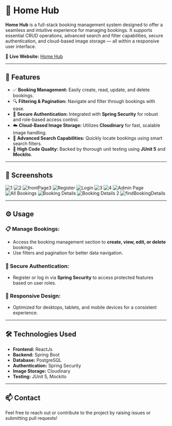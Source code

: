 # 🚀 Home Hub 

**Home Hub** is a full-stack booking management system designed to offer a seamless and intuitive experience for managing bookings. It supports essential CRUD operations, advanced search and filter capabilities, secure authentication, and cloud-based image storage — all within a responsive user interface.

🔗 **Live Website:** [Home Hub](https://hubb-home.vercel.app/)

---

## 🌟 Features

- ✅ **Booking Management:** Easily create, read, update, and delete bookings.
- 🔍 **Filtering & Pagination:** Navigate and filter through bookings with ease.
- 🔐 **Secure Authentication:** Integrated with **Spring Security** for robust and role-based access control.
- ☁️ **Cloud-Based Image Storage:** Utilizes **Cloudinary** for fast, scalable image handling.
- 🔎 **Advanced Search Capabilities:** Quickly locate bookings using smart search filters.
- 🧪 **High Code Quality:** Backed by thorough unit testing using **JUnit 5** and **Mockito**.

---

## 📸 Screenshots

![1](https://github.com/user-attachments/assets/cee449db-3dd1-4171-868a-030a21c89157)
![2](https://github.com/user-attachments/assets/7efbb72a-b439-46a6-90a4-17d99c01b613)
![frontPage3](https://github.com/user-attachments/assets/4d8db070-8c80-4af5-bac1-1554635a5879)
![Register](https://github.com/user-attachments/assets/a869de2e-b101-414c-a912-e1b57c6d4979)
![Login](https://github.com/user-attachments/assets/62ea86be-5ffa-489a-a045-28a98d793696)
![3](https://github.com/user-attachments/assets/e2125fbf-dba6-4700-b6d6-1be791973233)
![4](https://github.com/user-attachments/assets/5c888feb-9912-4f18-b1af-f2c9737670b2)
![Admin Page](https://github.com/user-attachments/assets/25606651-caff-4658-a617-d408fe240be8)
![All Bookings](https://github.com/user-attachments/assets/729913ac-303e-4a08-84f7-c7c08a3c9866)
![Booking Details](https://github.com/user-attachments/assets/6d765bd5-9383-441f-8f4f-ec7a7779d114)
![Booking Details 2](https://github.com/user-attachments/assets/88f30390-62dd-468b-ba76-60cfca2fe5b6)
![findBookingDetails](https://github.com/user-attachments/assets/03526852-cb58-4006-ba3f-aafd9b0fe860)

---

## ⚙️ Usage

### 📋 Manage Bookings:
- Access the booking management section to **create, view, edit, or delete** bookings.
- Use filters and pagination for better data navigation.

### 🔐 Secure Authentication:
- Register or log in via **Spring Security** to access protected features based on user roles.

### 📱 Responsive Design:
- Optimized for desktops, tablets, and mobile devices for a consistent experience.

---

## 🛠️ Technologies Used

- **Frontend:** ReactJs
- **Backend:** Spring Boot
- **Database:** PostgreSQL
- **Authentication:** Spring Security
- **Image Storage:** Cloudinary
- **Testing:** JUnit 5, Mockito

---

## 📫 Contact

Feel free to reach out or contribute to the project by raising issues or submitting pull requests!
